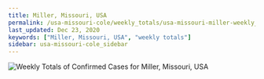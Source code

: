 ```yaml
---
title: Miller, Missouri, USA
permalink: /usa-missouri-cole/weekly_totals/usa-missouri-miller-weekly_totals.html
last_updated: Dec 23, 2020
keywords: ["Miller, Missouri, USA", "weekly totals"]
sidebar: usa-missouri-cole_sidebar
---
```


![Weekly Totals of Confirmed Cases for Miller, Missouri, USA](/covid_tracker/images/graphs/usa-missouri-miller-weekly_totals_graph.png)
